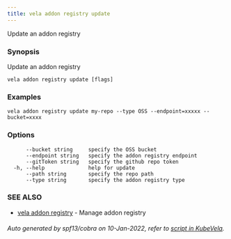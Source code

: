 ```yaml
---
title: vela addon registry update
---
```


Update an addon registry

### Synopsis

Update an addon registry

```
vela addon registry update [flags]
```

### Examples

```
vela addon registry update my-repo --type OSS --endpoint=xxxxx --bucket=xxxx
```

### Options

```
      --bucket string     specify the OSS bucket
      --endpoint string   specify the addon registry endpoint
      --gitToken string   specify the github repo token
  -h, --help              help for update
      --path string       specify the repo path
      --type string       specify the addon registry type
```

### SEE ALSO

* [vela addon registry](vela_addon_registry)	 - Manage addon registry

###### Auto generated by spf13/cobra on 10-Jan-2022, refer to [script in KubeVela](https://github.com/oam-dev/kubevela/tree/master/hack/docgen).
